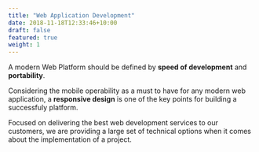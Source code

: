```yaml
---
title: "Web Application Development"
date: 2018-11-18T12:33:46+10:00
draft: false
featured: true
weight: 1
---
```


A modern Web Platform should be defined by **speed of development** and **portability**. 

Considering the mobile operability as a must to have for any modern web application, a **responsive design** is one of the key points for building a successfuly platform.

Focused on delivering the best web development services to our customers, we are providing a large set of technical options when it comes about the implementation of a project.